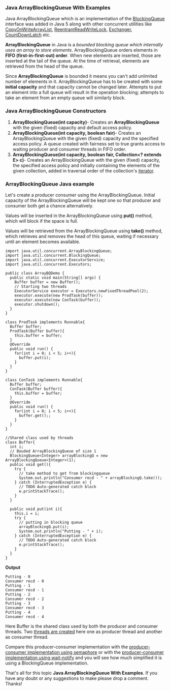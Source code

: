 ### Java ArrayBlockingQueue With Examples

Java ArrayBlockingQueue which is an implementation of the [BlockingQueue](https://www.netjstech.com/2016/02/blockingqueue-in-java-concurrency.html) interface was added in Java 5 along with other concurrent utilities like [CopyOnWriteArrayList](https://www.netjstech.com/2016/01/copyonwritearraylist-in-java.html), [ReentrantReadWriteLock](https://www.netjstech.com/2016/02/reentrantreadwritelock-in-java.html), [Exchanger](https://www.netjstech.com/2016/02/exchanger-in-java-concurrency.html), [CountDownLatch](https://www.netjstech.com/2016/01/countdownlatch-in-java-concurrency.html) etc.

**ArrayBlockingQueue** in Java is a *bounded blocking queue which internally uses an array to store elements*. ArrayBlockingQueue orders elements in **FIFO (first-in-first-out) order**. When new elements are inserted, those are inserted at the tail of the queue. At the time of retrieval, elements are retrieved from the head of the queue.

Since **ArrayBlockingQueue** is bounded it means you can't add unlimited number of elements in it. ArrayBlockingQueue has to be created with some **initial capacity** and that capacity cannot be changed later. Attempts to put an element into a full queue will result in the operation blocking; attempts to take an element from an empty queue will similarly block.

### Java ArrayBlockingQueue Constructors

1. **ArrayBlockingQueue(int capacity)**- Creates an **ArrayBlockingQueue** with the given (fixed) capacity and default access policy.
2. **ArrayBlockingQueue(int capacity, boolean fair)**- Creates an ArrayBlockingQueue with the given (fixed) capacity and the specified access policy. A queue created with fairness set to true grants access to waiting producer and consumer threads in FIFO order.
3. **ArrayBlockingQueue(int capacity, boolean fair, Collection<? extends E> c)**- Creates an ArrayBlockingQueue with the given (fixed) capacity, the specified access policy and initially containing the elements of the given collection, added in traversal order of the collection's [iterator](https://www.netjstech.com/2015/08/list-iterator-in-java.html).

### ArrayBlockingQueue Java example

Let's create a producer consumer using the ArrayBlockingQueue. Initial capacity of the ArrayBlockingQueue will be kept one so that producer and consumer both get a chance alternatively.

Values will be inserted in the ArrayBlockingQueue using **put()** method, which will block if the space is full.

Values will be retrieved from the ArrayBlockingQueue using **take()** method, which retrieves and removes the head of this queue, waiting if necessary until an element becomes available.

```
import java.util.concurrent.ArrayBlockingQueue;
import java.util.concurrent.BlockingQueue;
import java.util.concurrent.ExecutorService;
import java.util.concurrent.Executors;

public class ArrayBQDemo {
  public static void main(String[] args) {
    Buffer buffer = new Buffer();
    // Starting two threads
    ExecutorService executor = Executors.newFixedThreadPool(2);
    executor.execute(new ProdTask(buffer));
    executor.execute(new ConTask(buffer));
    executor.shutdown();
  }
}

class ProdTask implements Runnable{
  Buffer buffer;
  ProdTask(Buffer buffer){
    this.buffer = buffer;
  }
  @Override
  public void run() {
    for(int i = 0; i < 5; i++){
      buffer.put(i);
    }
  }
}

class ConTask implements Runnable{
  Buffer buffer;
  ConTask(Buffer buffer){
    this.buffer = buffer;
  }
  @Override
  public void run() {
    for(int i = 0; i < 5; i++){
      buffer.get();;
    }
  }    
}

//Shared class used by threads
class Buffer{
  int i;
  // Bouded ArrayBlockingQueue of size 1
  BlockingQueue<Integer> arrayBlockingQ = new ArrayBlockingQueue<Integer>(1);
  public void get(){
    try {
      // take method to get from blockingqueue
      System.out.println("Consumer recd - " + arrayBlockingQ.take());
    } catch (InterruptedException e) {
      // TODO Auto-generated catch block
      e.printStackTrace();
    }
  }
    
  public void put(int i){
    this.i = i;
    try {
      // putting in blocking queue
      arrayBlockingQ.put(i);
      System.out.println("Putting - " + i);
    } catch (InterruptedException e) {
      // TODO Auto-generated catch block
      e.printStackTrace();
    }    
  }
}
```

**Output**

```
Putting - 0
Consumer recd - 0
Putting - 1
Consumer recd - 1
Putting - 2
Consumer recd - 2
Putting - 3
Consumer recd - 3
Putting - 4
Consumer recd - 4
```

Here Buffer is the shared class used by both the producer and consumer threads. Two [threads are created](https://www.netjstech.com/2015/06/creating-thread-in-java.html) here one as producer thread and another as consumer thread.

Compare this producer-consumer implementation with the [producer-consumer implementation using semaphore](https://www.netjstech.com/2016/02/semaphore-in-java-concurrency.html) or with the [producer-consumer implementation using wait-notify](https://www.netjstech.com/2015/07/inter-thread-communiction-wait-notify-java-multi-thread.html) and you will see how much simplified it is using a BlockingQueue implementation.

That's all for this topic **Java ArrayBlockingQueue With Examples**. If you have any doubt or any suggestions to make please drop a comment. Thanks!